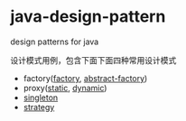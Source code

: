 # java-design-pattern
design patterns for java

设计模式用例，包含下面下面四种常用设计模式

- factory([factory](https://github.com/zivszheng/java-design-pattern/tree/master/factory), [abstract-factory](https://github.com/zivszheng/java-design-pattern/tree/master/abstract-factory))
- proxy([static](https://github.com/zivszheng/java-design-pattern/tree/master/proxy), [dynamic](https://github.com/zivszheng/java-design-pattern/tree/master/proxy-dynamic))
- [singleton](https://github.com/zivszheng/java-design-pattern/tree/master/singleton)
- [strategy](https://github.com/zivszheng/java-design-pattern/tree/master/strategy)